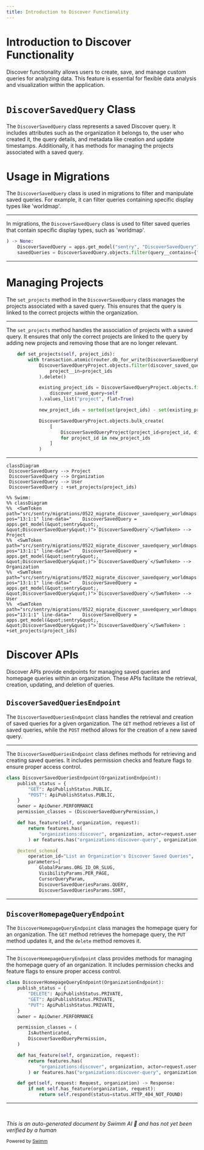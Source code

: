 ```yaml
---
title: Introduction to Discover Functionality
---
```

# Introduction to Discover Functionality

Discover functionality allows users to create, save, and manage custom queries for analyzing data. This feature is essential for flexible data analysis and visualization within the application.

# <SwmToken path="src/sentry/migrations/0522_migrate_discover_savedquery_worldmaps.py" pos="13:1:1" line-data="    DiscoverSavedQuery = apps.get_model(&quot;sentry&quot;, &quot;DiscoverSavedQuery&quot;)">`DiscoverSavedQuery`</SwmToken> Class

The <SwmToken path="src/sentry/migrations/0522_migrate_discover_savedquery_worldmaps.py" pos="13:1:1" line-data="    DiscoverSavedQuery = apps.get_model(&quot;sentry&quot;, &quot;DiscoverSavedQuery&quot;)">`DiscoverSavedQuery`</SwmToken> class represents a saved Discover query. It includes attributes such as the organization it belongs to, the user who created it, the query details, and metadata like creation and update timestamps. Additionally, it has methods for managing the projects associated with a saved query.

# Usage in Migrations

The <SwmToken path="src/sentry/migrations/0522_migrate_discover_savedquery_worldmaps.py" pos="13:1:1" line-data="    DiscoverSavedQuery = apps.get_model(&quot;sentry&quot;, &quot;DiscoverSavedQuery&quot;)">`DiscoverSavedQuery`</SwmToken> class is used in migrations to filter and manipulate saved queries. For example, it can filter queries containing specific display types like 'worldmap'.

<SwmSnippet path="/src/sentry/migrations/0522_migrate_discover_savedquery_worldmaps.py" line="12">

---

In migrations, the <SwmToken path="src/sentry/migrations/0522_migrate_discover_savedquery_worldmaps.py" pos="13:1:1" line-data="    DiscoverSavedQuery = apps.get_model(&quot;sentry&quot;, &quot;DiscoverSavedQuery&quot;)">`DiscoverSavedQuery`</SwmToken> class is used to filter saved queries that contain specific display types, such as 'worldmap'.

```python
) -> None:
    DiscoverSavedQuery = apps.get_model("sentry", "DiscoverSavedQuery")
    savedQueries = DiscoverSavedQuery.objects.filter(query__contains={"display": "worldmap"})
```

---

</SwmSnippet>

# Managing Projects

The <SwmToken path="src/sentry/discover/models.py" pos="121:3:3" line-data="    def set_projects(self, project_ids):">`set_projects`</SwmToken> method in the <SwmToken path="src/sentry/migrations/0522_migrate_discover_savedquery_worldmaps.py" pos="13:1:1" line-data="    DiscoverSavedQuery = apps.get_model(&quot;sentry&quot;, &quot;DiscoverSavedQuery&quot;)">`DiscoverSavedQuery`</SwmToken> class manages the projects associated with a saved query. This ensures that the query is linked to the correct projects within the organization.

<SwmSnippet path="/src/sentry/discover/models.py" line="121">

---

The <SwmToken path="src/sentry/discover/models.py" pos="121:3:3" line-data="    def set_projects(self, project_ids):">`set_projects`</SwmToken> method handles the association of projects with a saved query. It ensures that only the correct projects are linked to the query by adding new projects and removing those that are no longer relevant.

```python
    def set_projects(self, project_ids):
        with transaction.atomic(router.db_for_write(DiscoverSavedQueryProject)):
            DiscoverSavedQueryProject.objects.filter(discover_saved_query=self).exclude(
                project__in=project_ids
            ).delete()

            existing_project_ids = DiscoverSavedQueryProject.objects.filter(
                discover_saved_query=self
            ).values_list("project", flat=True)

            new_project_ids = sorted(set(project_ids) - set(existing_project_ids))

            DiscoverSavedQueryProject.objects.bulk_create(
                [
                    DiscoverSavedQueryProject(project_id=project_id, discover_saved_query=self)
                    for project_id in new_project_ids
                ]
            )
```

---

</SwmSnippet>

```mermaid
classDiagram
 DiscoverSavedQuery --> Project
 DiscoverSavedQuery --> Organization
 DiscoverSavedQuery --> User
 DiscoverSavedQuery : +set_projects(project_ids)

%% Swimm:
%% classDiagram
%%  <SwmToken path="src/sentry/migrations/0522_migrate_discover_savedquery_worldmaps.py" pos="13:1:1" line-data="    DiscoverSavedQuery = apps.get_model(&quot;sentry&quot;, &quot;DiscoverSavedQuery&quot;)">`DiscoverSavedQuery`</SwmToken> --> Project
%%  <SwmToken path="src/sentry/migrations/0522_migrate_discover_savedquery_worldmaps.py" pos="13:1:1" line-data="    DiscoverSavedQuery = apps.get_model(&quot;sentry&quot;, &quot;DiscoverSavedQuery&quot;)">`DiscoverSavedQuery`</SwmToken> --> Organization
%%  <SwmToken path="src/sentry/migrations/0522_migrate_discover_savedquery_worldmaps.py" pos="13:1:1" line-data="    DiscoverSavedQuery = apps.get_model(&quot;sentry&quot;, &quot;DiscoverSavedQuery&quot;)">`DiscoverSavedQuery`</SwmToken> --> User
%%  <SwmToken path="src/sentry/migrations/0522_migrate_discover_savedquery_worldmaps.py" pos="13:1:1" line-data="    DiscoverSavedQuery = apps.get_model(&quot;sentry&quot;, &quot;DiscoverSavedQuery&quot;)">`DiscoverSavedQuery`</SwmToken> : +set_projects(project_ids)
```

# Discover APIs

Discover APIs provide endpoints for managing saved queries and homepage queries within an organization. These APIs facilitate the retrieval, creation, updating, and deletion of queries.

## <SwmToken path="src/sentry/discover/endpoints/discover_saved_queries.py" pos="37:2:2" line-data="class DiscoverSavedQueriesEndpoint(OrganizationEndpoint):">`DiscoverSavedQueriesEndpoint`</SwmToken>

The <SwmToken path="src/sentry/discover/endpoints/discover_saved_queries.py" pos="37:2:2" line-data="class DiscoverSavedQueriesEndpoint(OrganizationEndpoint):">`DiscoverSavedQueriesEndpoint`</SwmToken> class handles the retrieval and creation of saved queries for a given organization. The <SwmToken path="src/sentry/discover/endpoints/discover_saved_queries.py" pos="39:2:2" line-data="        &quot;GET&quot;: ApiPublishStatus.PUBLIC,">`GET`</SwmToken> method retrieves a list of saved queries, while the <SwmToken path="src/sentry/discover/endpoints/discover_saved_queries.py" pos="40:2:2" line-data="        &quot;POST&quot;: ApiPublishStatus.PUBLIC,">`POST`</SwmToken> method allows for the creation of a new saved query.

<SwmSnippet path="/src/sentry/discover/endpoints/discover_saved_queries.py" line="37">

---

The <SwmToken path="src/sentry/discover/endpoints/discover_saved_queries.py" pos="37:2:2" line-data="class DiscoverSavedQueriesEndpoint(OrganizationEndpoint):">`DiscoverSavedQueriesEndpoint`</SwmToken> class defines methods for retrieving and creating saved queries. It includes permission checks and feature flags to ensure proper access control.

```python
class DiscoverSavedQueriesEndpoint(OrganizationEndpoint):
    publish_status = {
        "GET": ApiPublishStatus.PUBLIC,
        "POST": ApiPublishStatus.PUBLIC,
    }
    owner = ApiOwner.PERFORMANCE
    permission_classes = (DiscoverSavedQueryPermission,)

    def has_feature(self, organization, request):
        return features.has(
            "organizations:discover", organization, actor=request.user
        ) or features.has("organizations:discover-query", organization, actor=request.user)

    @extend_schema(
        operation_id="List an Organization's Discover Saved Queries",
        parameters=[
            GlobalParams.ORG_ID_OR_SLUG,
            VisibilityParams.PER_PAGE,
            CursorQueryParam,
            DiscoverSavedQueriesParams.QUERY,
            DiscoverSavedQueriesParams.SORT,
```

---

</SwmSnippet>

## <SwmToken path="src/sentry/discover/endpoints/discover_homepage_query.py" pos="26:2:2" line-data="class DiscoverHomepageQueryEndpoint(OrganizationEndpoint):">`DiscoverHomepageQueryEndpoint`</SwmToken>

The <SwmToken path="src/sentry/discover/endpoints/discover_homepage_query.py" pos="26:2:2" line-data="class DiscoverHomepageQueryEndpoint(OrganizationEndpoint):">`DiscoverHomepageQueryEndpoint`</SwmToken> class manages the homepage query for an organization. The <SwmToken path="src/sentry/discover/endpoints/discover_saved_queries.py" pos="39:2:2" line-data="        &quot;GET&quot;: ApiPublishStatus.PUBLIC,">`GET`</SwmToken> method retrieves the homepage query, the <SwmToken path="src/sentry/discover/endpoints/discover_homepage_query.py" pos="30:2:2" line-data="        &quot;PUT&quot;: ApiPublishStatus.PRIVATE,">`PUT`</SwmToken> method updates it, and the <SwmToken path="src/sentry/discover/models.py" pos="125:3:3" line-data="            ).delete()">`delete`</SwmToken> method removes it.

<SwmSnippet path="/src/sentry/discover/endpoints/discover_homepage_query.py" line="26">

---

The <SwmToken path="src/sentry/discover/endpoints/discover_homepage_query.py" pos="26:2:2" line-data="class DiscoverHomepageQueryEndpoint(OrganizationEndpoint):">`DiscoverHomepageQueryEndpoint`</SwmToken> class provides methods for managing the homepage query of an organization. It includes permission checks and feature flags to ensure proper access control.

```python
class DiscoverHomepageQueryEndpoint(OrganizationEndpoint):
    publish_status = {
        "DELETE": ApiPublishStatus.PRIVATE,
        "GET": ApiPublishStatus.PRIVATE,
        "PUT": ApiPublishStatus.PRIVATE,
    }
    owner = ApiOwner.PERFORMANCE

    permission_classes = (
        IsAuthenticated,
        DiscoverSavedQueryPermission,
    )

    def has_feature(self, organization, request):
        return features.has(
            "organizations:discover", organization, actor=request.user
        ) or features.has("organizations:discover-query", organization, actor=request.user)

    def get(self, request: Request, organization) -> Response:
        if not self.has_feature(organization, request):
            return self.respond(status=status.HTTP_404_NOT_FOUND)
```

---

</SwmSnippet>

&nbsp;

*This is an auto-generated document by Swimm AI 🌊 and has not yet been verified by a human*

<SwmMeta version="3.0.0" repo-id="Z2l0aHViJTNBJTNBc2VudHJ5LWRlbW8tMSUzQSUzQVN3aW1tLURlbW8=" repo-name="sentry-demo-1" doc-type="overview"><sup>Powered by [Swimm](/)</sup></SwmMeta>
